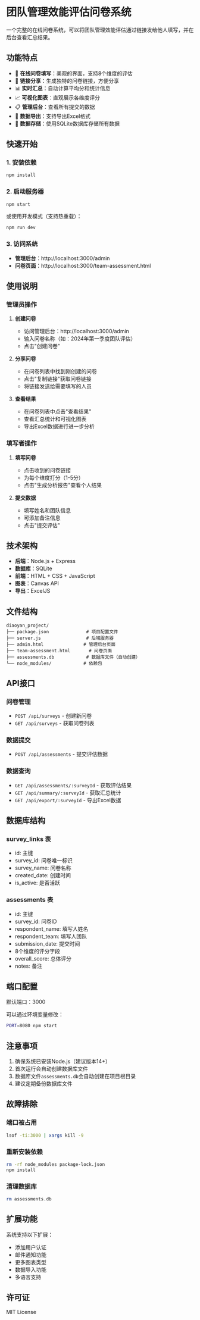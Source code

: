 # 团队管理效能评估问卷系统

一个完整的在线问卷系统，可以将团队管理效能评估通过链接发给他人填写，并在后台查看汇总结果。

## 功能特点

- 📝 **在线问卷填写**：美观的界面，支持8个维度的评估
- 🔗 **链接分享**：生成独特的问卷链接，方便分享
- 📊 **实时汇总**：自动计算平均分和统计信息
- 📈 **可视化图表**：直观展示各维度评分
- 📋 **管理后台**：查看所有提交的数据
- 📁 **数据导出**：支持导出Excel格式
- 💾 **数据存储**：使用SQLite数据库存储所有数据

## 快速开始

### 1. 安装依赖
```bash
npm install
```

### 2. 启动服务器
```bash
npm start
```

或使用开发模式（支持热重载）：
```bash
npm run dev
```

### 3. 访问系统

- **管理后台**：http://localhost:3000/admin
- **问卷页面**：http://localhost:3000/team-assessment.html

## 使用说明

### 管理员操作

1. **创建问卷**
   - 访问管理后台：http://localhost:3000/admin
   - 输入问卷名称（如：2024年第一季度团队评估）
   - 点击"创建问卷"

2. **分享问卷**
   - 在问卷列表中找到刚创建的问卷
   - 点击"复制链接"获取问卷链接
   - 将链接发送给需要填写的人员

3. **查看结果**
   - 在问卷列表中点击"查看结果"
   - 查看汇总统计和可视化图表
   - 导出Excel数据进行进一步分析

### 填写者操作

1. **填写问卷**
   - 点击收到的问卷链接
   - 为每个维度打分（1-5分）
   - 点击"生成分析报告"查看个人结果

2. **提交数据**
   - 填写姓名和团队信息
   - 可添加备注信息
   - 点击"提交评估"

## 技术架构

- **后端**：Node.js + Express
- **数据库**：SQLite
- **前端**：HTML + CSS + JavaScript
- **图表**：Canvas API
- **导出**：ExcelJS

## 文件结构

```
diaoyan_project/
├── package.json              # 项目配置文件
├── server.js                 # 后端服务器
├── admin.html               # 管理后台页面
├── team-assessment.html       # 问卷页面
├── assessments.db            # 数据库文件（自动创建）
└── node_modules/            # 依赖包
```

## API接口

### 问卷管理
- `POST /api/surveys` - 创建新问卷
- `GET /api/surveys` - 获取问卷列表

### 数据提交
- `POST /api/assessments` - 提交评估数据

### 数据查询
- `GET /api/assessments/:surveyId` - 获取评估结果
- `GET /api/summary/:surveyId` - 获取汇总统计
- `GET /api/export/:surveyId` - 导出Excel数据

## 数据库结构

### survey_links 表
- id: 主键
- survey_id: 问卷唯一标识
- survey_name: 问卷名称
- created_date: 创建时间
- is_active: 是否活跃

### assessments 表
- id: 主键
- survey_id: 问卷ID
- respondent_name: 填写人姓名
- respondent_team: 填写人团队
- submission_date: 提交时间
- 8个维度的评分字段
- overall_score: 总体评分
- notes: 备注

## 端口配置

默认端口：3000

可以通过环境变量修改：
```bash
PORT=8080 npm start
```

## 注意事项

1. 确保系统已安装Node.js（建议版本14+）
2. 首次运行会自动创建数据库文件
3. 数据库文件`assessments.db`会自动创建在项目根目录
4. 建议定期备份数据库文件

## 故障排除

### 端口被占用
```bash
lsof -ti:3000 | xargs kill -9
```

### 重新安装依赖
```bash
rm -rf node_modules package-lock.json
npm install
```

### 清理数据库
```bash
rm assessments.db
```

## 扩展功能

系统支持以下扩展：
- 添加用户认证
- 邮件通知功能
- 更多图表类型
- 数据导入功能
- 多语言支持

## 许可证

MIT License